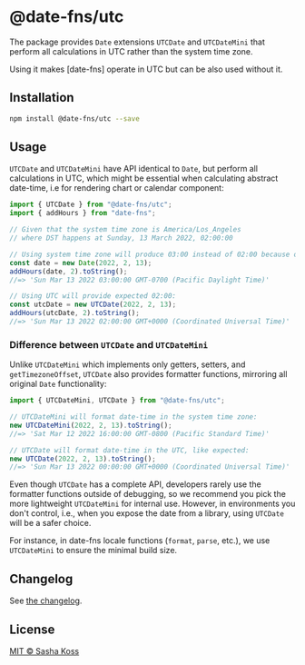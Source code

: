 # @date-fns/utc

The package provides `Date` extensions `UTCDate` and `UTCDateMini` that perform
all calculations in UTC rather than the system time zone.

Using it makes [date-fns] operate in UTC but can be also used without it.

## Installation

```bash
npm install @date-fns/utc --save
```

## Usage

`UTCDate` and `UTCDateMini` have API identical to `Date`, but perform all calculations in UTC, which might be essential when calculating abstract date-time, i.e for rendering chart or calendar component:

```ts
import { UTCDate } from "@date-fns/utc";
import { addHours } from "date-fns";

// Given that the system time zone is America/Los_Angeles
// where DST happens at Sunday, 13 March 2022, 02:00:00

// Using system time zone will produce 03:00 instead of 02:00 because of DST:
const date = new Date(2022, 2, 13);
addHours(date, 2).toString();
//=> 'Sun Mar 13 2022 03:00:00 GMT-0700 (Pacific Daylight Time)'

// Using UTC will provide expected 02:00:
const utcDate = new UTCDate(2022, 2, 13);
addHours(utcDate, 2).toString();
//=> 'Sun Mar 13 2022 02:00:00 GMT+0000 (Coordinated Universal Time)'
```

### Difference between `UTCDate` and `UTCDateMini`

Unlike `UTCDateMini` which implements only getters, setters, and
`getTimezoneOffset`, `UTCDate` also provides formatter functions, mirroring
all original `Date` functionality:

```ts
import { UTCDateMini, UTCDate } from "@date-fns/utc";

// UTCDateMini will format date-time in the system time zone:
new UTCDateMini(2022, 2, 13).toString();
//=> 'Sat Mar 12 2022 16:00:00 GMT-0800 (Pacific Standard Time)'

// UTCDate will format date-time in the UTC, like expected:
new UTCDate(2022, 2, 13).toString();
//=> 'Sun Mar 13 2022 00:00:00 GMT+0000 (Coordinated Universal Time)'
```

Even though `UTCDate` has a complete API, developers rarely use the formatter
functions outside of debugging, so we recommend you pick the more lightweight
`UTCDateMini` for internal use. However, in environments you don't control,
i.e., when you expose the date from a library, using `UTCDate` will be
a safer choice.

For instance, in date-fns locale functions (`format`, `parse`, etc.), we use
`UTCDateMini` to ensure the minimal build size.

## Changelog

See [the changelog](./CHANGELOG.md).

## License

[MIT © Sasha Koss](https://kossnocorp.mit-license.org/)
